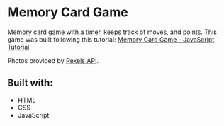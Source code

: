 # Memory Card Game

Memory card game with a timer, keeps track of moves, and points.
This game was built following this tutorial: [Memory Card Game - JavaScript Tutorial](https://www.youtube.com/watch?v=ZniVgo8U7ek&t=1841s).

Photos provided by [Pexels API](https://www.pexels.com/api/).

## Built with:

- HTML
- CSS
- JavaScript
